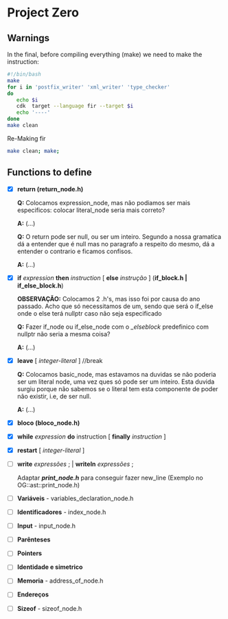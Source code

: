# Project Zero

## Warnings

In the final, before compiling everything (make) we need to make the instruction:
```bash
#!/bin/bash
make
for i in 'postfix_writer' 'xml_writer' 'type_checker'
do
   echo $i
   cdk  target --language fir --target $i
   echo '----'
done
make clean
```
Re-Making fir

```bash
make clean; make;
```


## Functions to define

* [x] **return (return_node.h)**

    **Q:** Colocamos expression_node, mas não podiamos ser mais especificos: colocar literal_node seria mais correto?
    
    **A:** (...)

    **Q:** O return pode ser null, ou ser um inteiro. Segundo a nossa gramatica dá a entender que é null mas no paragrafo a respeito do mesmo, dá a entender o contrario e ficamos confisos.
    
    **A:** (...)


* [x] **if** *expression* **then** *instruction* [ **else** *instrução* ]  (**if_block.h | if_else_block.h**)

  **OBSERVAÇÃO:** Colocamos 2 .h's, mas isso foi por causa do ano passado. Acho que só necessitamos de um, sendo que será o if_else onde o else terá nullptr caso não seja especificado

  **Q:** Fazer if_node ou if_else_node com o *_elseblock* predefinico com nullptr não seria a mesma coisa?

  **A:** (...)
  
* [x] **leave** [ *integer-literal* ] //break

  **Q:** Colocamos basic_node, mas estavamos na duvidas se não poderia ser um literal node, uma vez ques só pode ser um inteiro. Esta duvida surgiu porque não sabemos se o literal tem esta componente de poder não existir, i.e, de ser null.

  **A:** (...)
  
* [x] **bloco (bloco_node.h)**

* [x] **while** *expression* **do** instruction [ **finally** *instruction* ]

* [x] **restart** [ *integer-literal* ]

* [ ] **write** *expressões* ; | **writeln** *expressões* ;

  Adaptar ***print_node.h*** para conseguir fazer new_line (Exemplo no OG::ast::print_node.h)

* [ ] **Variáveis** - variables_declaration_node.h

* [ ] **Identificadores** - index_node.h

* [ ] **Input** - input_node.h

* [ ] **Parênteses**

* [ ] **Pointers**

* [ ] **Identidade e simetrico**

* [ ] **Memoria** - address_of_node.h

* [ ] **Endereços**

* [ ] **Sizeof** - sizeof_node.h

